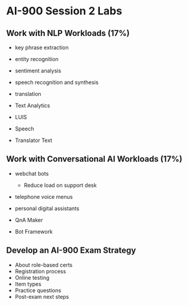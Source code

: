 # AI-900 Session 2 Labs

## Work with NLP Workloads (17%)

* key phrase extraction
* entity recognition
* sentiment analysis
* speech recognition and synthesis
* translation

* Text Analytics
* LUIS
* Speech
* Translator Text

## Work with Conversational AI Workloads (17%)

* webchat bots
    * Reduce load on support desk
* telephone voice menus
* personal digital assistants

* QnA Maker
* Bot Framework

## Develop an AI-900 Exam Strategy

* About role-based certs
* Registration process
* Online testing
* Item types
* Practice questions
* Post-exam next steps